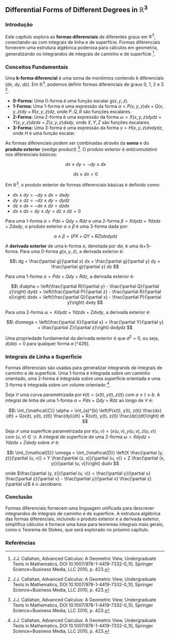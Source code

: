 ## Differential Forms of Different Degrees in $\mathbb{R}^3$

### Introdução
Este capítulo explora as **formas diferenciais** de diferentes graus em $\mathbb{R}^3$, conectando-as com integrais de linha e de superfície. Formas diferenciais fornecem uma estrutura algébrica poderosa para cálculos em geometria, generalizando os integrandos de integrais de caminho e de superfície [^423].

### Conceitos Fundamentais

Uma **k-forma diferencial** é uma soma de monômios contendo *k* diferenciais ($dx$, $dy$, $dz$). Em $\mathbb{R}^3$, podemos definir formas diferenciais de graus 0, 1, 2 e 3 [^423].

*   **0-Forma:** Uma 0-forma é uma função escalar $g(x, y, z)$.
*   **1-Forma:** Uma 1-forma é uma expressão da forma $\alpha = P(x, y, z)dx + Q(x, y, z)dy + R(x, y, z)dz$, onde $P, Q, R$ são funções escalares.
*   **2-Forma:** Uma 2-forma é uma expressão da forma $\omega = X(x, y, z)dydz + Y(x, y, z)dzdx + Z(x, y, z)dxdy$, onde $X, Y, Z$ são funções escalares.
*   **3-Forma:** Uma 3-forma é uma expressão da forma $\gamma = H(x, y, z)dxdydz$, onde $H$ é uma função escalar.

As formas diferenciais podem ser combinadas através da **soma** e do **produto exterior** (wedge product) [^423]. O produto exterior é *anticomutativo* nos diferenciais básicos:

$$\
dx \wedge dy = -dy \wedge dx
$$

$$\
dx \wedge dx = 0
$$

Em $\mathbb{R}^3$, o produto exterior de formas diferenciais básicas é definido como:

*   $dx \wedge dy = -dy \wedge dx = dxdy$
*   $dy \wedge dz = -dz \wedge dy = dydz$
*   $dz \wedge dx = -dx \wedge dz = dzdx$
*   $dx \wedge dx = dy \wedge dy = dz \wedge dz = 0$

Para uma 1-forma $\alpha = Pdx + Qdy + Rdz$ e uma 2-forma $\beta = Xdydz + Ydzdx + Zdxdy$, o produto exterior $\alpha \wedge \beta$ é uma 3-forma dada por:

$$\
\alpha \wedge \beta = (PX + QY + RZ)dxdydz
$$

A **derivada exterior** de uma k-forma $\alpha$, denotada por $d\alpha$, é uma (k+1)-forma. Para uma 0-forma $g(x, y, z)$, a derivada exterior é:

$$\
dg = \frac{\partial g}{\partial x} dx + \frac{\partial g}{\partial y} dy + \frac{\partial g}{\partial z} dz
$$

Para uma 1-forma $\alpha = Pdx + Qdy + Rdz$, a derivada exterior é:

$$\
d\alpha = \left(\frac{\partial R}{\partial y} - \frac{\partial Q}{\partial z}\right) dydz + \left(\frac{\partial P}{\partial z} - \frac{\partial R}{\partial x}\right) dzdx + \left(\frac{\partial Q}{\partial x} - \frac{\partial P}{\partial y}\right) dxdy
$$

Para uma 2-forma $\omega = Xdydz + Ydzdx + Zdxdy$, a derivada exterior é:

$$\
d\omega = \left(\frac{\partial X}{\partial x} + \frac{\partial Y}{\partial y} + \frac{\partial Z}{\partial z}\right) dxdydz
$$

Uma propriedade fundamental da derivada exterior é que $d^2 = 0$, ou seja, $d(d\alpha) = 0$ para qualquer forma $\alpha$ [^426].

### Integrais de Linha e Superfície

Formas diferenciais são usadas para generalizar integrands de integrais de caminho e de superfície. Uma 1-forma é integrada sobre um caminho orientado, uma 2-forma é integrada sobre uma superfície orientada e uma 3-forma é integrada sobre um volume orientado [^423].

Seja $\mathcal{C}$ uma curva parametrizada por $\mathbf{r}(t) = (x(t), y(t), z(t))$ com $a \leq t \leq b$. A integral de linha de uma 1-forma $\alpha = Pdx + Qdy + Rdz$ ao longo de $\mathcal{C}$ é:

$$\
\int_{\mathcal{C}} \alpha = \int_{a}^{b} \left(P(x(t), y(t), z(t)) \frac{dx}{dt} + Q(x(t), y(t), z(t)) \frac{dy}{dt} + R(x(t), y(t), z(t)) \frac{dz}{dt}\right) dt
$$

Seja $\mathcal{S}$ uma superfície parametrizada por $\mathbf{r}(u, v) = (x(u, v), y(u, v), z(u, v))$ com $(u, v) \in \mathcal{D}$. A integral de superfície de uma 2-forma $\omega = Xdydz + Ydzdx + Zdxdy$ sobre $\mathcal{S}$ é:

$$\
\iint_{\mathcal{S}} \omega = \iint_{\mathcal{D}} \left(X \frac{\partial (y, z)}{\partial (u, v)} + Y \frac{\partial (z, x)}{\partial (u, v)} + Z \frac{\partial (x, y)}{\partial (u, v)}\right) dudv
$$

onde $\frac{\partial (y, z)}{\partial (u, v)} = \frac{\partial y}{\partial u} \frac{\partial z}{\partial v} - \frac{\partial y}{\partial v} \frac{\partial z}{\partial u}$ é o Jacobiano.

### Conclusão
Formas diferenciais fornecem uma linguagem unificada para descrever integrandos de integrais de caminho e de superfície. A estrutura algébrica das formas diferenciais, incluindo o produto exterior e a derivada exterior, simplifica cálculos e fornece uma base para teoremas integrais mais gerais, como o Teorema de Stokes, que será explorado no próximo capítulo.

### Referências
[^423]: J.J. Callahan, Advanced Calculus: A Geometric View, Undergraduate Texts in Mathematics, DOI 10.1007/978-1-4419-7332-0_10, Springer Science+Business Media, LLC 2010, p. 423.
<!-- END -->